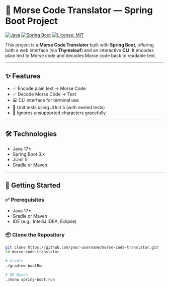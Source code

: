 # 🔡 Morse Code Translator — Spring Boot Project

[![Java](https://img.shields.io/badge/Java-17+-blue)](https://www.oracle.com/java/)
[![Spring Boot](https://img.shields.io/badge/Spring%20Boot-3.x-brightgreen)](https://spring.io/projects/spring-boot)
[![License: MIT](https://img.shields.io/badge/License-MIT-yellow.svg)](LICENSE)

This project is a **Morse Code Translator** built with **Spring Boot**, offering both a web interface (via **Thymeleaf**) and an interactive **CLI**. It encodes plain text to Morse code and decodes Morse code back to readable text.

---

## ✨ Features

- ✅ Encode plain text → Morse Code  
- ✅ Decode Morse Code → Text  
- 💻 CLI interface for terminal use  
- 🧪 Unit tests using JUnit 5 (with nested tests)  
- 🧹 Ignores unsupported characters gracefully  

---



## 🛠️ Technologies

- Java 17+  
- Spring Boot 3.x   
- JUnit 5  
- Gradle or Maven  

---

## 🧰 Getting Started

### ✅ Prerequisites

- Java 17+  
- Gradle or Maven  
- IDE (e.g., IntelliJ IDEA, Eclipse)  

### 📦 Clone the Repository

```bash
git clone https://github.com/your-username/morse-code-translator.git
cd morse-code-translator

# Gradle
./gradlew bootRun

# OR Maven
./mvnw spring-boot:run
